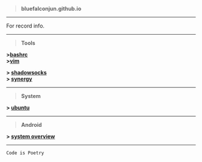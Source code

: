 >**bluefalconjun.github.io**

---
For record info.

---
>**Tools**

**>[bashrc](https://github.com/bluefalconjun/bluefalconjun.github.io/blob/master/Tools/bashrc.md)**  
**>[vim](https://github.com/bluefalconjun/bluefalconjun.github.io/blob/master/Tools/vim.md)** 

**> [shadowsocks](https://github.com/bluefalconjun/bluefalconjun.github.io/blob/master/Tools/shadowsocks.md)**  
**> [synergy](http://synergy-project.org/)**  

---
>**System**

**> [ubuntu](https://github.com/bluefalconjun/bluefalconjun.github.io/blob/master/System/ubuntu.md)**  

---
>**Android**

**> [system overview](https://github.com/bluefalconjun/bluefalconjun.github.io/wiki/system-overview)** 

---
```Code is Poetry```
